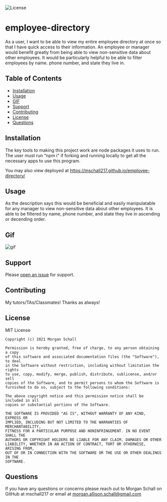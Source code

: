 ![License](https://img.shields.io/badge/License-MIT-green.svg)

  # employee-directory

  As a user, I want to be able to view my entire employee directory at once so that I have quick access to their information. An employee or manager would benefit greatly from being able to view non-sensitive data about other employees. It would be particularly helpful to be able to filter employees by name. phone number, and state they live in. 
  
  ## Table of Contents
  
  - [Installation](#installation)
  - [Usage](#usage)
  - [GIF](#gif)
  - [Support](#support)
  - [Contributing](#contributing)
  - [License](#license)
  - [Questions](#questions)
  
  ## Installation

  The key tools to making this project work are node packages it uses to run. The user must run “npm i" if forking and running locally to get all the necessary apps to use this program. 
  
  You may also view deployed at https://mschall217.github.io/employee-directory/
  
  ## Usage
  
  As the description says this would be beneficial and easily manipulatable for any manager to view non-sensitive data about other employees. It is able to be filtered by name, phone number, and state they live in ascending or decending order. 

  ## Gif 

  ![gif]()
  
  ## Support
  
  Please [open an issue](https://github.com/mschall217/employee-directory/issues/new) for support.
  
  ## Contributing
  
  My tutors/TAs/Classmates! Thanks as always!
  
  ## License

  MIT License

    Copyright (c) 2021 Morgan Schall
    
    Permission is hereby granted, free of charge, to any person obtaining a copy
    of this software and associated documentation files (the "Software"), to deal
    in the Software without restriction, including without limitation the rights
    to use, copy, modify, merge, publish, distribute, sublicense, and/or sell
    copies of the Software, and to permit persons to whom the Software is
    furnished to do so, subject to the following conditions:
    
    The above copyright notice and this permission notice shall be included in all
    copies or substantial portions of the Software.
    
    THE SOFTWARE IS PROVIDED "AS IS", WITHOUT WARRANTY OF ANY KIND, EXPRESS OR
    IMPLIED, INCLUDING BUT NOT LIMITED TO THE WARRANTIES OF MERCHANTABILITY,
    FITNESS FOR A PARTICULAR PURPOSE AND NONINFRINGEMENT. IN NO EVENT SHALL THE
    AUTHORS OR COPYRIGHT HOLDERS BE LIABLE FOR ANY CLAIM, DAMAGES OR OTHER
    LIABILITY, WHETHER IN AN ACTION OF CONTRACT, TORT OR OTHERWISE, ARISING FROM,
    OUT OF OR IN CONNECTION WITH THE SOFTWARE OR THE USE OR OTHER DEALINGS IN THE
    SOFTWARE.
  
  ## Questions 
  If you have any questions or concerns please reach out to Morgan Schall on GitHub at mschall217 or email at morgan.allison.schall@gmail.com 
  
  